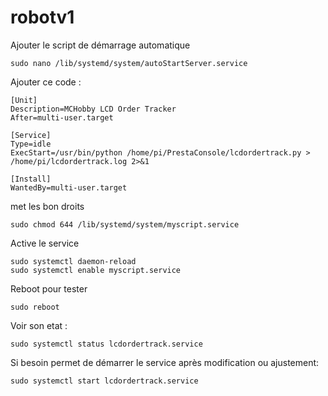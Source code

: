 # robotv1

Ajouter le script de démarrage automatique

```
sudo nano /lib/systemd/system/autoStartServer.service
```


Ajouter ce code :
```
[Unit]
Description=MCHobby LCD Order Tracker
After=multi-user.target

[Service]
Type=idle
ExecStart=/usr/bin/python /home/pi/PrestaConsole/lcdordertrack.py > /home/pi/lcdordertrack.log 2>&1

[Install]
WantedBy=multi-user.target
```

met les bon droits
```
sudo chmod 644 /lib/systemd/system/myscript.service
```

Active le service
```
sudo systemctl daemon-reload
sudo systemctl enable myscript.service
```

Reboot pour tester
```
sudo reboot
```

Voir son etat :
```
sudo systemctl status lcdordertrack.service
```


Si besoin permet de démarrer le service après modification ou ajustement:
```
sudo systemctl start lcdordertrack.service
```
